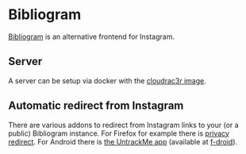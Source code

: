 # Bibliogram

[Bibliogram](https://sr.ht/~cadence/bibliogram/) is an alternative frontend for
Instagram.

## Server

A server can be setup via docker with the [cloudrac3r image](./docker-images/cloudrac3r_-_bibliogram.md).

## Automatic redirect from Instagram

There are various addons to redirect from Instagram links to your (or a public)
Bibliogram instance.
For Firefox for example there is
[privacy redirect](https://addons.mozilla.org/en-US/firefox/addon/privacy-redirect/).
For Android there is
[the UntrackMe app](https://framagit.org/tom79/nitterizeme) (available at [f-droid](./android/f-droid.md)).
